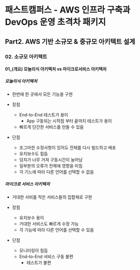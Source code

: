# 패스트캠퍼스 - AWS 인프라 구축과 DevOps 운영 초격차 패키지

## Part2. AWS 기반 소규모 & 중규모 아키텍트 설계

### 02. 소규모 아키텍트

#### 01_(개요) 모놀리식 아키텍처 vs 마이크로서비스 아키텍처



##### 모놀리식 아키텍처

* 한번에 한 곳에서 모든 기능을 구현

* 장점
  * End-to-End 테스트가 용이
    * App 구동되는 시작점 부터 끝까지 테스트가 용이
  * 빠르게 단간한 서비스를 만들 수 있음
* 단점
  * 조그마한 수정사항이 있어도 전체를 다시 빌드하고 배포
  * 유지보수도 힘듬
  * 덩치가 너무 거져 구동시간이 늘어남
  * 일부분의 오류가 전체에 영향을 미침
  * 각 기느에 따라 다른 언어를 선택할 수 없음



##### 마이크로 서비스 아키텍처

* 거대한 서비를 작은 서비스들의 집합체로 구현

* 장점
  * 유지보수 용이
  * 거대한 서비스도 빠르게 수정 가능
  * 각 기능에 따라 다른 언어를 선택할 수 있음
* 단점
  * 모니터링이 힘듬
  * End-to-End 서비스 구동 불편
    * 테스트가 불편
